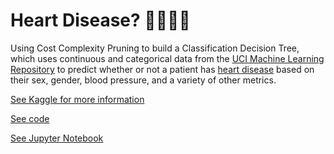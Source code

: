 # Heart Disease? 👩‍⚕️️​🏥💊
Using Cost Complexity Pruning to build a Classification Decision Tree, which uses continuous and categorical data from the [UCI Machine Learning Repository](https://archive.ics.uci.edu/ml/index.php) to predict whether or not a patient has [heart disease](https://archive.ics.uci.edu/ml/datasets/Heart+Disease) based on their sex, gender, blood pressure, and a variety of other metrics.

[See Kaggle for more information](https://www.kaggle.com/ronitf/heart-disease-uci)

[See code]()

[See Jupyter Notebook]()
